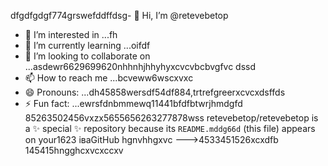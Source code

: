 dfgdfgdgf774grswefddffdsg- 👋 Hi, I’m @retevebetop
- 👀 I’m interested in ...fh
- 🌱 I’m currently learning ...oifdf
- 💞️ I’m looking to collaborate on ...asdewr6629699620nhhnhjhhyhyxcvcvbcbvgfvc dssd
- 📫 How to reach me ...bcveww6wscxvxc
- 😄 Pronouns: ...dh45858wersdf54df884,trtrefgreerxcvcxdsffds
- ⚡ Fun fact: ...ewrsfdnbmmewq11441bfdfbtwrjhmdgfd
85263502456vxzx5655656263277878wss
retevebetop/retevebetop is a ✨ special ✨ repository because its `README.mddg66d` (this file) appears on your1623 іваGitHub hgnvhhgxvc
--->4533451526xcxdfb
145415hngghcxvcxccxv
